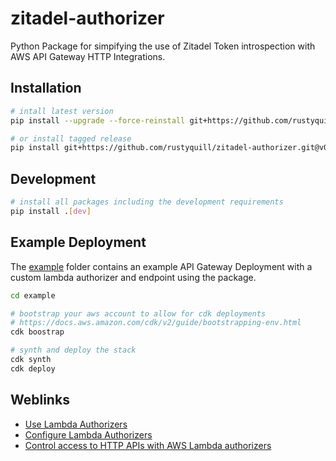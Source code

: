# zitadel-authorizer
Python Package for simpifying the use of Zitadel Token introspection with AWS API Gateway HTTP Integrations.

## Installation

```bash
# intall latest version
pip install --upgrade --force-reinstall git+https://github.com/rustyquill/zitadel-authorizer.git

# or install tagged release
pip install git+https://github.com/rustyquill/zitadel-authorizer.git@v0.1.0
```

## Development

```bash
# install all packages including the development requirements
pip install .[dev]
```

## Example Deployment

The [example](./example/) folder contains an example API Gateway Deployment with a custom lambda authorizer and endpoint using the package.

```bash
cd example

# bootstrap your aws account to allow for cdk deployments
# https://docs.aws.amazon.com/cdk/v2/guide/bootstrapping-env.html
cdk boostrap

# synth and deploy the stack
cdk synth
cdk deploy
```

## Weblinks

- [Use Lambda Authorizers](https://docs.aws.amazon.com/apigateway/latest/developerguide/apigateway-use-lambda-authorizer.html)
- [Configure Lambda Authorizers](https://docs.aws.amazon.com/apigateway/latest/developerguide/configure-api-gateway-lambda-authorization.html)
- [Control access to HTTP APIs with AWS Lambda authorizers](https://docs.aws.amazon.com/apigateway/latest/developerguide/http-api-lambda-authorizer.html)